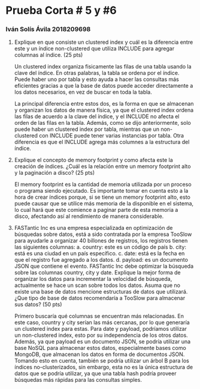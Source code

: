 # Prueba Corta # 5 y #6
### Iván Solís Ávila 2018209698

1. Explique en que consiste un clustered index y cuál es la diferencia entre este y un
índice non-clustered que utiliza INCLUDE para agregar columnas al índice. (25 pts)

    Un clustered index organiza fisicamente las filas de una tabla usando la clave del índice. En otras palabras, la tabla se ordena por el índice. Puede haber uno por tabla y esto ayuda a hacer las consultas más eficientes gracias a que la base de datos puede acceder directamente a los datos necesarios, en vez de buscar en toda la tabla. 
    
    La principal diferencia entre estos dos, es la forma en que se almacenan y organizan los datos de manera física, ya que el clustered index ordena las filas de acuerdo a la clave del índice, y el INCLUDE no afecta el orden de las filas en la tabla. Además, como se dijo anteriormente, solo puede haber un clustered index por tabla, mientras que un non-clustered con INCLUDE puede tener varias instancias por tabla. Otra diferencia es que el INCLUDE agrega más columnes a la estructura del índice.

2. Explique el concepto de memory footprint y como afecta este la creación de índices.
¿Cuál es la relación entre un memory footprint alto y la paginación a disco? (25 pts)

    El memory footprint es la cantidad de memoria utilizada por un proceso o programa siendo ejecutado. Es importante tomar en cuenta esto a la hora de crear índices porque, si se tiene un memory footprint alto, esto puede causar que se utilice más memoria de la disponible en el sistema, lo cual hará que este comience a paginar parte de esta memoria a disco, afectando así al rendimiento de manera considerable.

3. FASTantic Inc es una empresa especializada en optimización de búsquedas sobre
datos, está a sido contratada por la empresa TooSlow para ayudarle a organizar 40
billones de registros, los registros tienen las siguientes columnas:
a. country: este es un código de país
b. city: está es una ciudad en un país específico.
c. date: está es la fecha en que el registro fue agregado a los datos.
d. payload: es un documento JSON que contiene el evento.
FASTantic Inc debe optimizar la búsqueda sobre las columnas country, city y date.
Explique la mejor forma de organizar los datos para incrementar la velocidad de
búsqueda, actualmente se hace un scan sobre todos los datos. Asuma que no existe
una base de datos mencione estructuras de datos que utilizará.
¿Que tipo de base de datos recomendaría a TooSlow para almacenar sus datos? (50
pts)

    Primero buscaría qué columnas se encuentran más relacionadas. En este caso, country y city serían las más cercanas, por lo que generaría un clustered index para estas. Para date y payload, podríamos utilizar un non-clustered index, esto por su independencia de los otros datos. Además, ya que payload es un documento JSON, se podría utilizar una base NoSQL para almacenar estos datos, especialmente bases como MongoDB, que almacenan los datos en forma de documentos JSON. Tomando esto en cuenta, también se podría utilizar un árbol B para los índices no-clusterizados, sin embargo, esta no es la única estructura de datos que se podría utilizar, ya que una tabla hash podría proveer búsquedas más rápidas para las consultas simples.  

